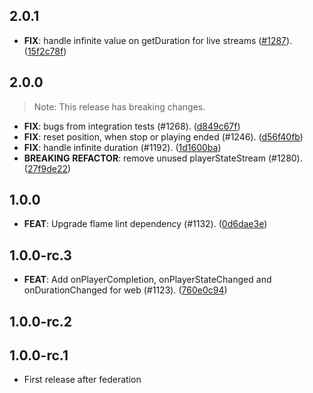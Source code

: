 ## 2.0.1

 - **FIX**: handle infinite value on getDuration for live streams ([#1287](https://github.com/bluefireteam/audioplayers/issues/1287)). ([15f2c78f](https://github.com/bluefireteam/audioplayers/commit/15f2c78f79a68349fe33ac1a26ffc67cfaaf1211))

## 2.0.0

> Note: This release has breaking changes.

 - **FIX**: bugs from integration tests (#1268). ([d849c67f](https://github.com/bluefireteam/audioplayers/commit/d849c67f6916fb3800998d7d3f1c2752a5b9b9e7))
 - **FIX**: reset position, when stop or playing ended (#1246). ([d56f40fb](https://github.com/bluefireteam/audioplayers/commit/d56f40fbe89d2a5399f8cd0041b15150d6f72e01))
 - **FIX**: handle infinite duration (#1192). ([1d1600ba](https://github.com/bluefireteam/audioplayers/commit/1d1600bae372b1e07bd12966cd36571b6809d96a))
 - **BREAKING** **REFACTOR**: remove unused playerStateStream (#1280). ([27f9de22](https://github.com/bluefireteam/audioplayers/commit/27f9de224c7bc1f948356e917bf8b9c411fe9742))

## 1.0.0

 - **FEAT**: Upgrade flame lint dependency (#1132). ([0d6dae3e](https://github.com/bluefireteam/audioplayers/commit/0d6dae3efc4a73abeb554fd0862d64fda0269066))

## 1.0.0-rc.3

 - **FEAT**: Add onPlayerCompletion, onPlayerStateChanged and onDurationChanged for web (#1123). ([760e0c94](https://github.com/bluefireteam/audioplayers/commit/760e0c9443f4c63aadf4c5498767aeac6cd79346))

## 1.0.0-rc.2

## 1.0.0-rc.1

 - First release after federation

